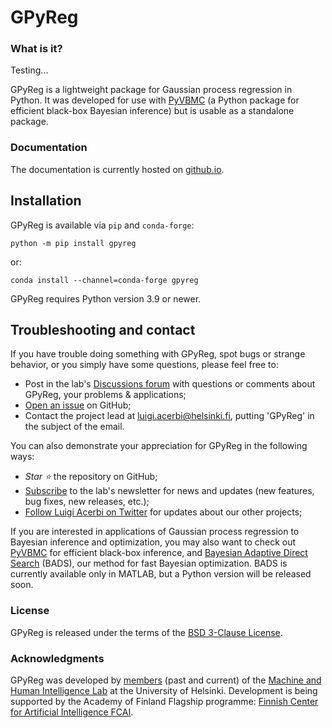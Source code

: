 # GPyReg
### What is it?

Testing...

GPyReg is a lightweight package for Gaussian process regression in Python. It was developed for use with [PyVBMC](https://github.com/acerbilab/pyvbmc) (a Python package for efficient black-box Bayesian inference) but is usable as a standalone package.

### Documentation
The documentation is currently hosted on [github.io](https://acerbilab.github.io/gpyreg/).

## Installation
GPyReg is available via `pip` and `conda-forge`:
```console
python -m pip install gpyreg
```
or:
```console
conda install --channel=conda-forge gpyreg
```
GPyReg requires Python version 3.9 or newer.

## Troubleshooting and contact

If you have trouble doing something with GPyReg, spot bugs or strange behavior, or you simply have some questions, please feel free to:
- Post in the lab's [Discussions forum](https://github.com/orgs/acerbilab/discussions) with questions or comments about GPyReg, your problems & applications;
- [Open an issue](https://github.com/acerbilab/gpyreg/issues/new) on GitHub;
- Contact the project lead at <luigi.acerbi@helsinki.fi>, putting 'GPyReg' in the subject of the email.

You can also demonstrate your appreciation for GPyReg in the following ways:

- *Star :star:* the repository on GitHub;
- [Subscribe](http://eepurl.com/idcvc9) to the lab's newsletter for news and updates (new features, bug fixes, new releases, etc.);
- [Follow Luigi Acerbi on Twitter](https://twitter.com/AcerbiLuigi) for updates about our other projects;

If you are interested in applications of Gaussian process regression to Bayesian inference and optimization, you may also want to check out [PyVBMC](https://github.com/acerbilab/pyvbmc) for efficient black-box inference, and [Bayesian Adaptive Direct Search](https://github.com/acerbilab/bads) (BADS), our method for fast Bayesian optimization. BADS is currently available only in MATLAB, but a Python version will be released soon.

### License

GPyReg is released under the terms of the [BSD 3-Clause License](LICENSE).

### Acknowledgments

GPyReg was developed by [members](https://www.helsinki.fi/en/researchgroups/machine-and-human-intelligence/people) (past and current) of the [Machine and Human Intelligence Lab](https://www.helsinki.fi/en/researchgroups/machine-and-human-intelligence/) at the University of Helsinki. Development is being supported by the Academy of Finland Flagship programme: [Finnish Center for Artificial Intelligence FCAI](https://fcai.fi/).
